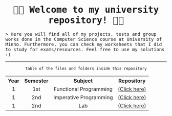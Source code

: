 <h1 align="center"><samp>👨‍🎓 Welcome to my university repository! 👨‍💻 </samp></h1>
<samp> &gt; Here you will find all of my projects, tests and group works done in the Computer Science course at University of Minho. Furthermore, you can check my worksheets that I did to study for exams/resources. Feel free to use my solutions :)</samp>
<hr>
<p align="center"><code>Table of the files and folders inside this repository</code></p>
<table align="center">
  <tr>
    <th>Year</th>
    <th>Semester</th>
    <th>Subject</th>
    <th>Repository</th>
  </tr>
  <tr>
     <td align="center">1</td>
     <td align="center">1st</td>
     <td align="center">Functional Programming</td>
     <td><a href="https://github.com/pedroacamargo/University/tree/main/1%20ano/programacao-funcional">(Click here)</a></td>
  </tr>
  <tr>
      <td align="center">1</td>
      <td align="center">2nd</td>
      <td align="center">Imperative Programming</td>
      <td><a href="https://github.com/pedroacamargo/University/tree/main/1%20ano/programacao-imperativa">(Click here)</a></td>
  </tr>
  <tr>
      <td align="center">1</td>
      <td align="center">2nd</td>
      <td align="center">Lab</td>
      <td><a href="https://github.com/pedroacamargo/University/tree/main/1%20ano/sistemas-de-computacao">(Click here)</a></td>
  </tr>
</table>
